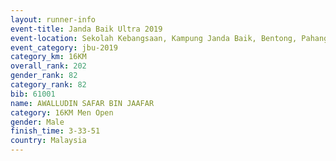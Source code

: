 ```yaml
---
layout: runner-info 
event-title: Janda Baik Ultra 2019
event-location: Sekolah Kebangsaan, Kampung Janda Baik, Bentong, Pahang, Malaysia
event_category: jbu-2019 
category_km: 16KM  
overall_rank: 202
gender_rank: 82
category_rank: 82
bib: 61001
name: AWALLUDIN SAFAR BIN JAAFAR
category: 16KM Men Open
gender: Male
finish_time: 3-33-51
country: Malaysia
---
```

